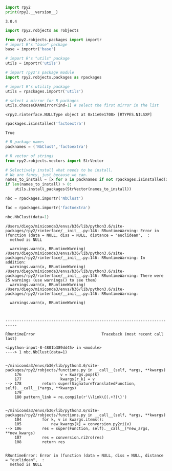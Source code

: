 ```python
import rpy2
print(rpy2.__version__)
```

    3.0.4



```python
import rpy2.robjects as robjects
```


```python
from rpy2.robjects.packages import importr
# import R's "base" package
base = importr('base')

# import R's "utils" package
utils = importr('utils')
```


```python
# import rpy2's package module
import rpy2.robjects.packages as rpackages

# import R's utility package
utils = rpackages.importr('utils')

# select a mirror for R packages
utils.chooseCRANmirror(ind=1) # select the first mirror in the list
```




    <rpy2.rinterface.NULLType object at 0x11e0e1708> [RTYPES.NILSXP]




```python
rpackages.isinstalled('factoextra')
```




    True




```python
# R package names
packnames = ('NbClust','factoextra')

# R vector of strings
from rpy2.robjects.vectors import StrVector

# Selectively install what needs to be install.
# We are fancy, just because we can.
names_to_install = [x for x in packnames if not rpackages.isinstalled(x)]
if len(names_to_install) > 0:
    utils.install_packages(StrVector(names_to_install))
```


```python
nbc = rpackages.importr('NbClust')
```


```python
fac = rpackages.importr('factoextra')
```


```python
nbc.NbClust(data=1)
```

    /Users/diego/miniconda3/envs/b36/lib/python3.6/site-packages/rpy2/rinterface/__init__.py:146: RRuntimeWarning: Error in (function (data = NULL, diss = NULL, distance = "euclidean",  : 
      method is NULL
    
      warnings.warn(x, RRuntimeWarning)
    /Users/diego/miniconda3/envs/b36/lib/python3.6/site-packages/rpy2/rinterface/__init__.py:146: RRuntimeWarning: In addition: 
      warnings.warn(x, RRuntimeWarning)
    /Users/diego/miniconda3/envs/b36/lib/python3.6/site-packages/rpy2/rinterface/__init__.py:146: RRuntimeWarning: There were 25 warnings (use warnings() to see them)
      warnings.warn(x, RRuntimeWarning)
    /Users/diego/miniconda3/envs/b36/lib/python3.6/site-packages/rpy2/rinterface/__init__.py:146: RRuntimeWarning: 
    
      warnings.warn(x, RRuntimeWarning)



    ---------------------------------------------------------------------------

    RRuntimeError                             Traceback (most recent call last)

    <ipython-input-8-4801b389dd45> in <module>
    ----> 1 nbc.NbClust(data=1)
    

    ~/miniconda3/envs/b36/lib/python3.6/site-packages/rpy2/robjects/functions.py in __call__(self, *args, **kwargs)
        176                 v = kwargs.pop(k)
        177                 kwargs[r_k] = v
    --> 178         return super(SignatureTranslatedFunction, self).__call__(*args, **kwargs)
        179 
        180 pattern_link = re.compile(r'\\link\{(.+?)\}')


    ~/miniconda3/envs/b36/lib/python3.6/site-packages/rpy2/robjects/functions.py in __call__(self, *args, **kwargs)
        104         for k, v in kwargs.items():
        105             new_kwargs[k] = conversion.py2ri(v)
    --> 106         res = super(Function, self).__call__(*new_args, **new_kwargs)
        107         res = conversion.ri2ro(res)
        108         return res


    RRuntimeError: Error in (function (data = NULL, diss = NULL, distance = "euclidean",  : 
      method is NULL




```python

```
